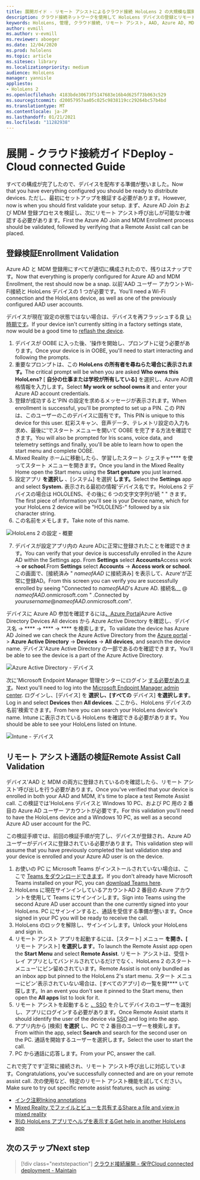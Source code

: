 ```yaml
---
title: 展開ガイド - リモート アシストによるクラウド接続 HoloLens 2 の大規模な展開 - 展開
description: クラウド接続ネットワークを使用して HoloLens デバイスの登録とリモート アシストを検証する方法について学習します。
keywords: HoloLens, 管理, クラウド接続, リモート アシスト, AAD, Azure AD, MDM, モバイル デバイス管理
author: evmill
ms.author: v-evmill
ms.reviewer: aboeger
ms.date: 12/04/2020
ms.prod: hololens
ms.topic: article
ms.sitesec: library
ms.localizationpriority: medium
audience: HoloLens
manager: yannisle
appliesto:
- HoloLens 2
ms.openlocfilehash: 4183bde30673f5147683e16b4d625f73b063c529
ms.sourcegitcommit: d20057957aa05c025c9838119cc29264bc57b4bd
ms.translationtype: MT
ms.contentlocale: ja-JP
ms.lasthandoff: 01/21/2021
ms.locfileid: "11282938"
---
```

# <span data-ttu-id="86563-104">展開 - クラウド接続ガイド</span><span class="sxs-lookup"><span data-stu-id="86563-104">Deploy - Cloud connected Guide</span></span>

<span data-ttu-id="86563-105">すべての構成が完了したので、デバイスを配布する準備が整いました。</span><span class="sxs-lookup"><span data-stu-id="86563-105">Now that you have everything configured you should be ready to distribute devices.</span></span> <span data-ttu-id="86563-106">ただし、最初にセットアップを検証する必要があります。</span><span class="sxs-lookup"><span data-stu-id="86563-106">However, now is when you should first validate your setup.</span></span> <span data-ttu-id="86563-107">まず、Azure AD Join および MDM 登録プロセスを検証し、次にリモート アシスト呼び出しが可能なか確認する必要があります。</span><span class="sxs-lookup"><span data-stu-id="86563-107">First the Azure AD Join and MDM Enrollment process should be validated, followed by verifying that a Remote Assist call can be placed.</span></span>

## <span data-ttu-id="86563-108">登録検証</span><span class="sxs-lookup"><span data-stu-id="86563-108">Enrollment Validation</span></span>

<span data-ttu-id="86563-109">Azure AD と MDM 登録用にすべてが適切に構成されたので、残りはスナップです。</span><span class="sxs-lookup"><span data-stu-id="86563-109">Now that everything is properly configured for Azure AD and MDM Enrollment, the rest should now be a snap.</span></span> <span data-ttu-id="86563-110">以前&#39;AAD ユーザー アカウントWi-Fi接続と HoloLens デバイスの 1 つが必要です。</span><span class="sxs-lookup"><span data-stu-id="86563-110">You&#39;ll need a Wi-Fi connection and the HoloLens device, as well as one of the previously configured AAD user accounts.</span></span>

<span data-ttu-id="86563-111">デバイスが現在&#39;設定の状態ではない場合は、デバイスを再フラッシュする良 [い時期です](https://docs.microsoft.com/hololens/hololens-recovery#clean-reflash-the-device)。</span><span class="sxs-lookup"><span data-stu-id="86563-111">If your device isn&#39;t currently sitting in a factory settings state, now would be a good time to [reflash the device](https://docs.microsoft.com/hololens/hololens-recovery#clean-reflash-the-device).</span></span>

1. <span data-ttu-id="86563-112">デバイスが OOBE に入った後、&#39;操作を開始し、プロンプトに従う必要があります。</span><span class="sxs-lookup"><span data-stu-id="86563-112">Once your device is in OOBE, you&#39;ll need to start interacting and following the prompts.</span></span> 
1. <span data-ttu-id="86563-113">重要なプロンプトは、この **HoloLens の所有者を尋ねらた場合に表示されます。**</span><span class="sxs-lookup"><span data-stu-id="86563-113">The critical prompt will be when you are asked **Who owns this HoloLens?**</span></span> <span data-ttu-id="86563-114">[ **自分の仕事または学校が所有している]** を選択し、Azure AD資格情報を入力します。</span><span class="sxs-lookup"><span data-stu-id="86563-114">Select **My work or school owns it** and enter your Azure AD account credentials.</span></span>
1. <span data-ttu-id="86563-115">登録が成功すると&#39;PIN の設定を求めるメッセージが表示されます。</span><span class="sxs-lookup"><span data-stu-id="86563-115">When enrollment is successful, you&#39;ll be prompted to set up a PIN.</span></span> <span data-ttu-id="86563-116">この PIN は、このユーザーのこのデバイスに固有です。</span><span class="sxs-lookup"><span data-stu-id="86563-116">This PIN is unique to this device for this user.</span></span> <span data-ttu-id="86563-117">虹彩スキャン、音声データ、テレメトリ設定の入力も求め、最後に&#39;でスタート メニューを開いて OOBE を完了する方法を確認できます。</span><span class="sxs-lookup"><span data-stu-id="86563-117">You will also be prompted for Iris scans, voice data, and telemetry settings and finally, you&#39;ll be able to learn how to open the start menu and complete OOBE.</span></span>
1. <span data-ttu-id="86563-118">Mixed Reality ホームに移動したら、学習したスタート ジェスチャ\*\*\*\* を使ってスタート メニューを開きます。</span><span class="sxs-lookup"><span data-stu-id="86563-118">Once you land in the Mixed Reality Home open the Start menu using the **Start gesture** you just learned.</span></span>
1. <span data-ttu-id="86563-119">設定アプリ **を選択し** 、[システム] を選択 **します。**</span><span class="sxs-lookup"><span data-stu-id="86563-119">Select the **Settings** app and select **System.**</span></span> <span data-ttu-id="86563-120">表示される最初の情報&#39;デバイス名です。HoloLens 2 デバイスの場合は HOLOLENS、その後に 6 つの文字文字列が続 &quot; &quot; きます。</span><span class="sxs-lookup"><span data-stu-id="86563-120">The first piece of information you&#39;ll see is your Device name, which for your HoloLens 2 device will be &quot;HOLOLENS-&quot; followed by a six character string.</span></span>
1. <span data-ttu-id="86563-121">この名前をメモします。</span><span class="sxs-lookup"><span data-stu-id="86563-121">Take note of this name.</span></span>

![HoloLens 2 の設定 - 概要](./images/hololens2-settings-about.jpg)

7. <span data-ttu-id="86563-123">デバイスが設定アプリ内の Azure ADに正常に登録されたことを確認できます。</span><span class="sxs-lookup"><span data-stu-id="86563-123">You can verify that your device is successfully enrolled in the Azure AD within the Settings app.</span></span> <span data-ttu-id="86563-124">From **Settings** select **Accounts**Access work  ->  **or school**.</span><span class="sxs-lookup"><span data-stu-id="86563-124">From **Settings** select **Accounts** -> **Access work or school**.</span></span> <span data-ttu-id="86563-125">この画面で、[接続済み &quot; _nameofAAD_ に接続済み] を表示して、Azure&#39;が正常に登録AD。</span><span class="sxs-lookup"><span data-stu-id="86563-125">From this screen you can verify you are successfully enrolled by seeing &quot;Connected to _nameofAAD_&#39;s Azure AD.</span></span> <span data-ttu-id="86563-126">接続名__ @ _nameofAAD_.onmicrosoft.com &quot; .</span><span class="sxs-lookup"><span data-stu-id="86563-126">Connected by _yourusername_@_nameofAAD_.onmicrosoft.com&quot;.</span></span>


<span data-ttu-id="86563-127">デバイスに Azure AD 参加を確認するには[、Azure Portal](https://portal.azure.com/#home)Azure Active Directory Devices All devices から Azure Active Directory を確認し、デバイス名  ->  \*\*\*\*  ->  \*\*\*\*  ->  \*\*\*\* を検索します。</span><span class="sxs-lookup"><span data-stu-id="86563-127">To validate the device has Azure AD Joined we can check the Azure Active Directory from the [Azure portal](https://portal.azure.com/#home) -> **Azure Active Directory** -> **Devices** -> **All devices**, and search the device name.</span></span> <span data-ttu-id="86563-128">デバイス&#39;Azure Active Directory の一部であるのを確認できます。</span><span class="sxs-lookup"><span data-stu-id="86563-128">You&#39;ll be able to see the device is a part of the Azure Active Directory.</span></span>


![Azure Active Directory - デバイス](./images/aad-enrollment.png)

<span data-ttu-id="86563-130">次に&#39;Microsoft Endpoint Manager 管理センターにログイン [する必要があります](https://endpoint.microsoft.com/#home)。</span><span class="sxs-lookup"><span data-stu-id="86563-130">Next you&#39;ll need to log into the [Microsoft Endpoint Manager admin center](https://endpoint.microsoft.com/#home).</span></span> <span data-ttu-id="86563-131">ログインし、[デバイス] を **選択し、[すべての** デバイス] **を選択します**。</span><span class="sxs-lookup"><span data-stu-id="86563-131">Log in and select **Devices** then **All devices**.</span></span> <span data-ttu-id="86563-132">ここから、HoloLens デバイスの名前&#39;検索できます。</span><span class="sxs-lookup"><span data-stu-id="86563-132">From here you can search your HoloLens device&#39;s name.</span></span> <span data-ttu-id="86563-133">Intune に表示されている HoloLens を確認できる必要があります。</span><span class="sxs-lookup"><span data-stu-id="86563-133">You should be able to see your HoloLens listed on Intune.</span></span>

![Intune - デバイス](./images/endpoint-all-devices-enrolled.png)

## <span data-ttu-id="86563-135">リモート アシスト通話の検証</span><span class="sxs-lookup"><span data-stu-id="86563-135">Remote Assist Call Validation</span></span>

<span data-ttu-id="86563-136">デバイス&#39;AAD と MDM の両方に登録されているのを確認したら、リモート アシスト&#39;呼び出しを行う必要があります。</span><span class="sxs-lookup"><span data-stu-id="86563-136">Once you&#39;ve verified that your device is enrolled in both your AAD and MDM, it&#39;s time to place a test Remote Assist call.</span></span> <span data-ttu-id="86563-137">この検証では&#39;HoloLens デバイスと Windows 10 PC、および PC 用の 2 番目の Azure AD ユーザー アカウントが必要です。</span><span class="sxs-lookup"><span data-stu-id="86563-137">For this validation you&#39;ll need to have the HoloLens device and a Windows 10 PC, as well as a second Azure AD user account for the PC.</span></span>

<span data-ttu-id="86563-138">この検証手順では、前回の検証手順が完了し、デバイスが登録され、Azure AD ユーザーがデバイスに登録されている必要があります。</span><span class="sxs-lookup"><span data-stu-id="86563-138">This validation step will assume that you have previously completed the last validation step and your device is enrolled and your Azure AD user is on the device.</span></span>


1. <span data-ttu-id="86563-139">お使いの PC に Microsoft Teams がインストールされていない場合は、ここで [Teams をダウンロードできます](https://www.microsoft.com/microsoft-365/microsoft-teams/download-app)。</span><span class="sxs-lookup"><span data-stu-id="86563-139">If you don't already have Microsoft Teams installed on your PC, you can [download Teams here](https://www.microsoft.com/microsoft-365/microsoft-teams/download-app).</span></span>
2. <span data-ttu-id="86563-140">HoloLens に現在サインインしているアカウントAD 2 番目の Azure アカウントを使用して Teams にサインインします。</span><span class="sxs-lookup"><span data-stu-id="86563-140">Sign into Teams using the second  Azure AD user account than the one currently signed into your HoloLens.</span></span> <span data-ttu-id="86563-141">PC にサインインすると、通話を受信する準備が整います。</span><span class="sxs-lookup"><span data-stu-id="86563-141">Once signed in your PC you will be ready to receive the call.</span></span>
3. <span data-ttu-id="86563-142">HoloLens のロックを解除し、サインインします。</span><span class="sxs-lookup"><span data-stu-id="86563-142">Unlock your HoloLens and sign in.</span></span>
4. <span data-ttu-id="86563-143">リモート アシスト アプリを起動するには、[スタート] メニュー **を開き、[** リモート アシスト] **を選択します**。</span><span class="sxs-lookup"><span data-stu-id="86563-143">To launch the Remote Assist app open the **Start Menu** and select **Remote Assist**.</span></span> <span data-ttu-id="86563-144">リモート アシストは、受信トレイ アプリとしてバンドルされているだけでなく、HoloLens 2 のスタート メニュー&#39;にピン留めされています。</span><span class="sxs-lookup"><span data-stu-id="86563-144">Remote Assist is not only bundled as an inbox app but pinned to the HoloLens 2&#39;s start menu.</span></span> <span data-ttu-id="86563-145">スタート メニューにピン&#39;表示されていない場合は、[すべてのアプリ] の一覧を開\*\*\*\* いて探します。</span><span class="sxs-lookup"><span data-stu-id="86563-145">In an event you don&#39;t see it pinned to the Start menu, then open the **All apps** list to look for it.</span></span>
5. <span data-ttu-id="86563-146">リモート アシストを起動すると [、SSO](https://docs.microsoft.com/azure/active-directory/manage-apps/what-is-single-sign-on) を介してデバイスのユーザーを識別し、アプリにログインする必要があります。</span><span class="sxs-lookup"><span data-stu-id="86563-146">Once Remote Assist starts it should identify the user of the device via [SSO](https://docs.microsoft.com/azure/active-directory/manage-apps/what-is-single-sign-on) and log into the app.</span></span>
6. <span data-ttu-id="86563-147">アプリ内から [検索] **を選択** し、PC で 2 番目のユーザーを検索します。</span><span class="sxs-lookup"><span data-stu-id="86563-147">From within the app, select **Search** and search for the second user on the PC.</span></span> <span data-ttu-id="86563-148">通話を開始するユーザーを選択します。</span><span class="sxs-lookup"><span data-stu-id="86563-148">Select the user to start the call.</span></span>
7. <span data-ttu-id="86563-149">PC から通話に応答します。</span><span class="sxs-lookup"><span data-stu-id="86563-149">From your PC, answer the call.</span></span>

<span data-ttu-id="86563-150">これで完了です&#39;正常に接続され、リモート アシスト呼び出しに対応しています。</span><span class="sxs-lookup"><span data-stu-id="86563-150">Congratulations, you&#39;ve successfully connected and are on your remote assist call.</span></span> <span data-ttu-id="86563-151">次の使用など、特定のリモート アシスト機能を試してください。</span><span class="sxs-lookup"><span data-stu-id="86563-151">Make sure to try out specific remote assist features, such as using:</span></span>

- [<span data-ttu-id="86563-152">インク注釈</span><span class="sxs-lookup"><span data-stu-id="86563-152">Inking annotations</span></span>](https://docs.microsoft.com/dynamics365/mixed-reality/remote-assist/add-annotations-hololens)
- [<span data-ttu-id="86563-153">Mixed Reality でファイルとビューを共有する</span><span class="sxs-lookup"><span data-stu-id="86563-153">Share a file and view in mixed reality</span></span>](https://docs.microsoft.com/dynamics365/mixed-reality/remote-assist/display-save-files)
- [<span data-ttu-id="86563-154">別の HoloLens アプリでヘルプを表示する</span><span class="sxs-lookup"><span data-stu-id="86563-154">Get help in another HoloLens app</span></span>](https://docs.microsoft.com/dynamics365/mixed-reality/remote-assist/get-help-hololens-app-hololens)

## <span data-ttu-id="86563-155">次のステップ</span><span class="sxs-lookup"><span data-stu-id="86563-155">Next step</span></span>

> [!div class="nextstepaction"]
> [<span data-ttu-id="86563-156">クラウド接続展開 - 保守</span><span class="sxs-lookup"><span data-stu-id="86563-156">Cloud connected deployment - Maintain</span></span>](hololens2-cloud-connected-maintain.md)